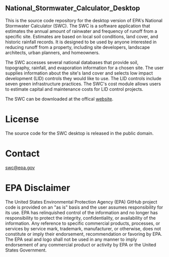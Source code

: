 ## National_Stormwater_Calculator_Desktop

This is the source code repository for the desktop version of EPA's National Stormwater Calculator (SWC).  The SWC is a software application that estimates the annual amount of rainwater and frequency of runoff from a specific site. Estimates are based on local soil conditions, land cover, and historic rainfall records. It is designed to be used by anyone interested in reducing runoff from a property, including site developers, landscape architects, urban planners, and homeowners.

The SWC accesses several national databases that provide soil, topography, rainfall, and evaporation information for a chosen site. The user supplies information about the site's land cover and selects low impact development (LID) controls they would like to use. The LID controls include seven green infrastructure practices.  The SWC's cost module allows users to estimate capital and maintenance costs for LID control projects.

The SWC can be downloaded at the offical [website](https://www.epa.gov/water-research/national-stormwater-calculator).

# License
The source code for the SWC desktop is released in the public domain.

# Contact
swc@epa.gov

# EPA Disclaimer

The United States Environmental Protection Agency (EPA) GitHub project code is provided on an "as is" basis and the user assumes responsibility for its use.  EPA has relinquished control of the information and no longer has responsibility to protect the integrity, confidentiality, or availability of the information.  Any reference to specific commercial products, processes, or services by service mark, trademark, manufacturer, or otherwise, does not constitute or imply their endorsement, recommendation or favoring by EPA.  The EPA seal and logo shall not be used in any manner to imply endorsement of any commercial product or activity by EPA or the United States Government.
